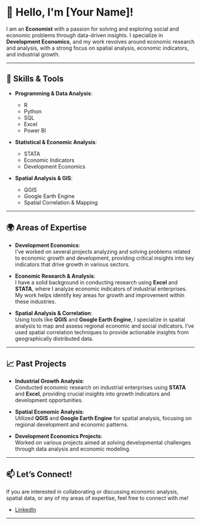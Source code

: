 # 👋 Hello, I'm [Your Name]!

I am an **Economist** with a passion for solving and exploring social and economic problems through data-driven insights. I specialize in **Development Economics**, and my work revolves around economic research and analysis, with a strong focus on spatial analysis, economic indicators, and industrial growth.

---

## 🔧 **Skills & Tools**

- **Programming & Data Analysis**:  
  - R  
  - Python  
  - SQL  
  - Excel  
  - Power BI  

- **Statistical & Economic Analysis**:  
  - STATA  
  - Economic Indicators  
  - Development Economics  

- **Spatial Analysis & GIS**:  
  - QGIS  
  - Google Earth Engine  
  - Spatial Correlation & Mapping  

---

## 🌍 **Areas of Expertise**

- **Development Economics**:  
  I’ve worked on several projects analyzing and solving problems related to economic growth and development, providing critical insights into key indicators that drive growth in various sectors.

- **Economic Research & Analysis**:  
  I have a solid background in conducting research using **Excel** and **STATA**, where I analyze economic indicators of industrial enterprises. My work helps identify key areas for growth and improvement within these industries.

- **Spatial Analysis & Correlation**:  
  Using tools like **QGIS** and **Google Earth Engine**, I specialize in spatial analysis to map and assess regional economic and social indicators. I’ve used spatial correlation techniques to provide actionable insights from geographically distributed data.

---

## 📈 **Past Projects**

- **Industrial Growth Analysis**:  
  Conducted economic research on industrial enterprises using **STATA** and **Excel**, providing crucial insights into growth indicators and development opportunities.

- **Spatial Economic Analysis**:  
  Utilized **QGIS** and **Google Earth Engine** for spatial analysis, focusing on regional development and economic patterns.

- **Development Economics Projects**:  
  Worked on various projects aimed at solving developmental challenges through data analysis and economic modeling.

---

## 📫 **Let’s Connect!**

If you are interested in collaborating or discussing economic analysis, spatial data, or any of my areas of expertise, feel free to connect with me!

- [LinkedIn](https://www.linkedin.com/in/anas-chaya-9b89b9226/)  

---
